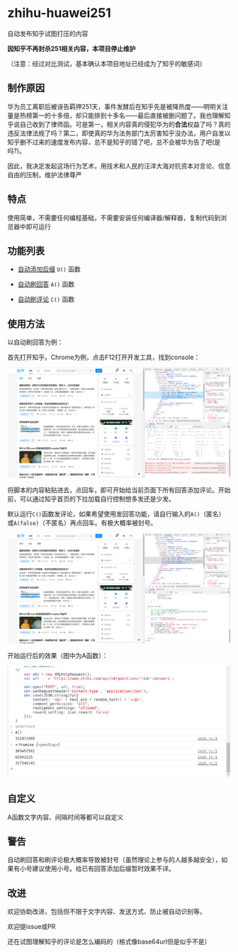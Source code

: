 # zhihu-huawei251
自动发布知乎试图打压的内容

**因知乎不再封杀251相关内容，本项目停止维护**

（注意：经过对比测试，基本确认本项目地址已经成为了知乎的敏感词）


## 制作原因
华为员工离职后被诬告羁押251天，事件发酵后在知乎先是被降热度——明明关注量是热榜第一的十多倍，却只能排到十多名——最后直接被删问题了。我也理解知乎说自己收到了律师函。可是第一，相关内容真的侵犯华为的**合法**权益了吗？真的违反法律法规了吗？第二，即使真的华为法务部门太厉害知乎没办法，用户自发以知乎删不过来的速度发布内容，总不是知乎的错了吧，总不会被华为告了吧(是吗?)。

因此，我决定发起这场行为艺术，用技术和人民的汪洋大海对抗资本对言论、信息自由的压制，维护法律尊严

## 特点
使用简单，不需要任何编程基础，不需要安装任何编译器/解释器，复制代码到浏览器中即可运行

## 功能列表
+ [自动添加后缀](https://github.com/zhihu-huawei251/zhihu-huawei251/blob/master/add_suff.js) ``U()`` 函数

+ [自动刷回答](https://github.com/zhihu-huawei251/zhihu-huawei251/blob/master/zhihu_huawei251.js) ``A()`` 函数

+ [自动刷评论](https://github.com/zhihu-huawei251/zhihu-huawei251/blob/master/zhihu_huawei251.js) ``C()`` 函数

## 使用方法
以自动刷回答为例：

首先打开知乎。Chrome为例，点击F12打开开发工具，找到console：

![](cons1.png)

将脚本的内容粘贴进去，点回车，即可开始给当前页面下所有回答添加评论。开始前，可以通过知乎首页的下拉加载自行控制想多发还是少发。

默认运行``C()``函数发评论，如果希望使用发回答功能，请自行输入的``A()``（匿名）或``A(false)``（不匿名）再点回车。有极大概率被封号。

![](cons3.png)

开始运行后的效果（图中为A函数）：

![](run.png)

## 自定义
A函数文字内容、间隔时间等都可以自定义



## 警告

自动刷回答和刷评论极大概率导致被封号（虽然理论上参与的人越多越安全），如果有小号建议使用小号。给已有回答添加后缀暂时效果不详。



## 改进

欢迎协助改进，包括但不限于文字内容、发送方式、防止被自动识别等。

欢迎提issue或PR

还在试图理解知乎的评论是怎么编码的（格式像base64url但是似乎不是）

